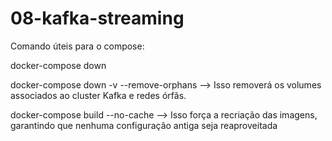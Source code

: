 # 08-kafka-streaming

Comando úteis para o compose:

docker-compose down

docker-compose down -v --remove-orphans --> Isso removerá os volumes associados ao cluster Kafka e redes órfãs.

docker-compose build --no-cache --> Isso força a recriação das imagens, garantindo que nenhuma configuração antiga seja reaproveitada